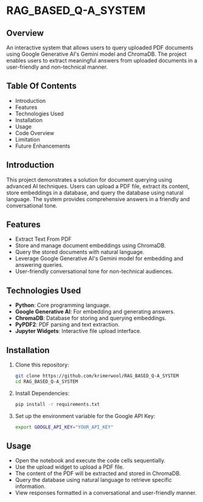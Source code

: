 # RAG_BASED_Q-A_SYSTEM

## Overview
An interactive system that allows users to query uploaded PDF documents using Google Generative AI's Gemini model and ChromaDB. The project enables users to extract meaningful answers from uploaded documents in a user-friendly and non-technical manner.

## Table Of Contents
- Introduction
- Features
- Technologies Used
- Installation
- Usage
- Code Overview
- Limitation
- Future Enhancements

## Introduction
This project demonstrates a solution for document querying using advanced AI techniques. Users can upload a PDF file, extract its content, store embeddings in a database, and query the database using natural language. The system provides comprehensive answers in a friendly and conversational tone.

## Features
- Extract Text From PDF
- Store and manage document embeddings using ChromaDB.
- Query the stored documents with natural language.
- Leverage Google Generative AI's Gemini model for embedding and answering queries.
- User-friendly conversational tone for non-technical audiences.

## Technologies Used
- **Python**: Core programming language.
- **Google Generative AI**: For embedding and generating answers.
- **ChromaDB**: Database for storing and querying embeddings.
- **PyPDF2**: PDF parsing and text extraction.
- **Jupyter Widgets**: Interactive file upload interface.

## Installation 
 1. Clone this repository:
    ```bash
    git clone https://github.com/krimerwool/RAG_BASED_Q-A_SYSTEM
    cd RAG_BASED_Q-A_SYSTEM
 2. Install Dependencies:
    ```bash
    pip install -r requirements.txt
 3. Set up the environment variable for the Google API Key:
    ```bash
    export GOOGLE_API_KEY="YOUR_API_KEY"
## Usage
  - Open the notebook and execute the code cells sequentially.
  - Use the upload widget to upload a PDF file.
  - The content of the PDF will be extracted and stored in ChromaDB.
  - Query the database using natural language to retrieve specific information.
  - View responses formatted in a conversational and user-friendly manner.




